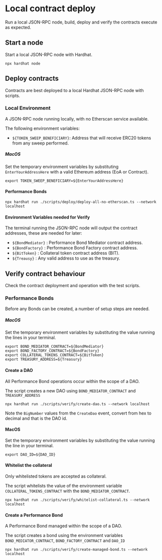 # Local contract deploy
Run a local JSON-RPC node, build, deploy and verify the contracts execute
as expected.

## Start a node
Start a local JSON-RPC node with Hardhat.
```shell
npx hardhat node
```

## Deploy contracts
Contracts are best deployed to a local Hardhat JSON-RPC node with scripts.

### Local Environment 
A JSON-RPC node running locally, with no Etherscan service available.

The following environment variables:
- `${TOKEN_SWEEP_BENEFICIARY}`: Address that will receive ERC20 tokens from any sweep performed.

##### MacOS
Set the temporary environment variables by substituting `EnterYourAddressHere` with a valid Ethereum address (EoA or Contract).
```shell
export TOKEN_SWEEP_BENEFICIARY=${EnterYourAddressHere}
```

#### Performance Bonds
```shell
npx hardhat run ./scripts/deploy/deploy-all-no-etherscan.ts --network localhost
```

#### Environment Variables needed for Verify

The terminal running the JSON-RPC node will output the contract addresses, these are needed for later:
- `${BondMediator}` : Performance Bond Mediator contract address. 
- `${BondFactory}` : Performance Bond Factory contract address.
- `${BitToken}` : Collateral token contract address (BIT).
- `${Treausy}` : Any valid address to use as the treasury.

## Verify contract behaviour
Check the contract deployment and operation with the test scripts.

### Performance Bonds
Before any Bonds can be created, a number of setup steps are needed.

##### MacOS
Set the temporary environment variables by substituting the value running the lines in your terminal.
```shell
export BOND_MEDIATOR_CONTRACT=${BondMediator}
export BOND_FACTORY_CONTRACT=${BondFactory}
export COLLATERAL_TOKENS_CONTRACT=${BitToken}
export TREASURY_ADDRESS=${Treasury}
```

#### Create a DAO
All Performance Bond operations occur within the scope of a DAO.

The script creates a new DAO using `BOND_MEDIATOR_CONTRACT` and `TREASURY_ADDRESS`
```shell
npx hardhat run ./scripts/verify/create-dao.ts --network localhost
```

Note the `BigNumber` values from the `CreateDao` event, convert from hex to decimal and that is the DAO id.

#### MacOS
Set the temporary environment variables by substituting the value running the line in your terminal.
```shell
export DAO_ID=${DAO_ID}
```

#### Whitelist the collateral
Only whitelisted tokens are accepted as collateral.

The script whitelists the value of the environment variable `COLLATERAL_TOKENS_CONTRACT` with the `BOND_MEDIATOR_CONTRACT`.
```shell
npx hardhat run ./scripts/verify/whitelist-collateral.ts --network localhost
```

#### Create a Performance Bond
A Performance Bond managed within the scope of a DAO.

The script creates a bond using the environment variables `BOND_MEDIATOR_CONTRACT`, `BOND_FACTORY_CONTRACT` and `DAO_ID`
```shell
npx hardhat run ./scripts/verify/create-managed-bond.ts --network localhost
```
